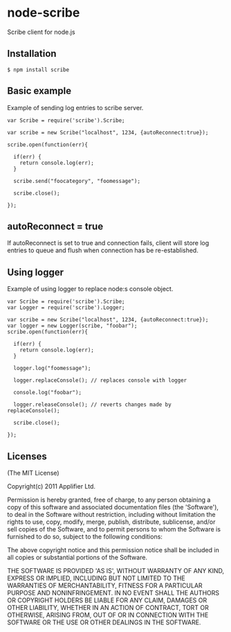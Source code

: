 # node-scribe
Scribe client for node.js
## Installation
    $ npm install scribe
## Basic example
Example of sending log entries to scribe server.

    var Scribe = require('scribe').Scribe;

    var scribe = new Scribe("localhost", 1234, {autoReconnect:true});

    scribe.open(function(err){

      if(err) {
        return console.log(err);
      }

      scribe.send("foocategory", "foomessage");

      scribe.close();

    });

## autoReconnect = true
If autoReconnect is set to true and connection fails, client will store log entries to queue and flush when connection has be re-established.

## Using logger
Example of using logger to replace node:s console object.

    var Scribe = require('scribe').Scribe;
    var Logger = require('scribe').Logger;

    var scribe = new Scribe("localhost", 1234, {autoReconnect:true});
    var logger = new Logger(scribe, "foobar");
    scribe.open(function(err){

      if(err) {
        return console.log(err);
      }

      logger.log("foomessage");

      logger.replaceConsole(); // replaces console with logger

      console.log("foobar");

      logger.releaseConsole(); // reverts changes made by replaceConsole();

      scribe.close();

    });

## Licenses
(The MIT License)

Copyright(c) 2011 Applifier Ltd.<br />

Permission is hereby granted, free of charge, to any person obtaining
a copy of this software and associated documentation files (the
'Software'), to deal in the Software without restriction, including
without limitation the rights to use, copy, modify, merge, publish,
distribute, sublicense, and/or sell copies of the Software, and to
permit persons to whom the Software is furnished to do so, subject to
the following conditions:

The above copyright notice and this permission notice shall be
included in all copies or substantial portions of the Software.

THE SOFTWARE IS PROVIDED 'AS IS', WITHOUT WARRANTY OF ANY KIND,
EXPRESS OR IMPLIED, INCLUDING BUT NOT LIMITED TO THE WARRANTIES OF
MERCHANTABILITY, FITNESS FOR A PARTICULAR PURPOSE AND NONINFRINGEMENT.
IN NO EVENT SHALL THE AUTHORS OR COPYRIGHT HOLDERS BE LIABLE FOR ANY
CLAIM, DAMAGES OR OTHER LIABILITY, WHETHER IN AN ACTION OF CONTRACT,
TORT OR OTHERWISE, ARISING FROM, OUT OF OR IN CONNECTION WITH THE
SOFTWARE OR THE USE OR OTHER DEALINGS IN THE SOFTWARE.